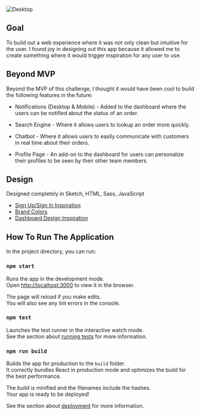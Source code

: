 
![Desktop](https://user-images.githubusercontent.com/20372701/73106816-50e93c80-3eca-11ea-97e4-fc8dcc6da207.png)


## Goal

To build out a web experience where it was not only clean but intuitive for the user. I found joy in designing out this app because it allowed me to create something where it would trigger inspiration for any user to use. 


## Beyond MVP

Beyond the MVP of this challenge, I thought it would have been cool to build the following features in the future: 

* Notifications (Desktop & Mobile) - Added to the dashboard where the users can be notified about the status of an order.

* Search Engine - Where it allows users to lookup an order more quickly.  

* Chatbot - Where it allows users to easily communicate with customers in real time about their orders.

* Profile Page - An add-on to the dashboard for users can personalize their profiles to be seen by their other team members. 


## Design

Designed completely in Sketch, HTML, Sass, JavaScript
* [Sign Up/Sign In Inspiration](https://uimovement.com/design/sign-inupforgot/)
* [Brand Colors](https://brandpalettes.com/walmart-colors/)
* [Dashboard Design Inspiration](https://dribbble.com/shots/9622694-Dashboard-Design) 



## How To Run The Application 

In the project directory, you can run:

### `npm start`

Runs the app in the development mode.<br />
Open [http://localhost:3000](http://localhost:3000) to view it in the browser.

The page will reload if you make edits.<br />
You will also see any lint errors in the console.

### `npm test`

Launches the test runner in the interactive watch mode.<br />
See the section about [running tests](https://facebook.github.io/create-react-app/docs/running-tests) for more information.

### `npm run build`

Builds the app for production to the `build` folder.<br />
It correctly bundles React in production mode and optimizes the build for the best performance.

The build is minified and the filenames include the hashes.<br />
Your app is ready to be deployed!

See the section about [deployment](https://facebook.github.io/create-react-app/docs/deployment) for more information.
